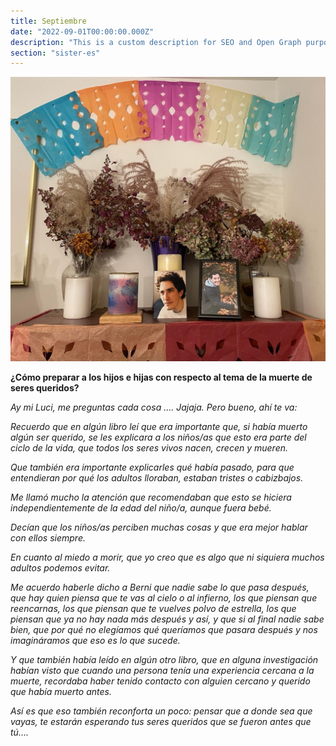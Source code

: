 ```yaml
---
title: Septiembre
date: "2022-09-01T00:00:00.000Z"
description: "This is a custom description for SEO and Open Graph purposes, rather than the default generated excerpt. Simply add a description field to the frontmatter."
section: "sister-es"
---
```


![PostImg](../images/sep22.jpg)

**¿Cómo preparar a los hijos e hijas con respecto al tema de la muerte de seres queridos?**

*Ay mi Luci, me preguntas cada cosa …. Jajaja. Pero bueno, ahí te va:*

*Recuerdo que en algún libro leí que era importante que, si había muerto algún ser querido, se les explicara a los niños/as que esto era parte del ciclo de la vida, que todos los seres vivos nacen, crecen y mueren.*

*Que también era importante explicarles qué había pasado, para que entendieran por qué los adultos lloraban, estaban tristes o cabizbajos.*

*Me llamó mucho la atención que recomendaban que esto se hiciera independientemente de la edad del niño/a, aunque fuera bebé.*

*Decían que los niños/as perciben muchas cosas y que era mejor hablar con ellos siempre.*

*En cuanto al miedo a morir, que yo creo que es algo que ni siquiera muchos adultos podemos evitar.*

*Me acuerdo haberle dicho a Berni que nadie sabe lo que pasa después, que hay quien piensa que te vas al cielo o al infierno, los que piensan que reencarnas, los que piensan que te vuelves polvo de estrella, los que piensan que ya no hay nada más después y así, y que si al final nadie sabe bien, que por qué no elegíamos qué queríamos que pasara después y nos imagináramos que eso es lo que sucede.*

*Y que también había leído en algún otro libro, que en alguna investigación habían visto que cuando una persona tenía una experiencia cercana a la muerte, recordaba haber tenido contacto con alguien cercano y querido que había muerto antes.*

*Así es que eso también reconforta un poco: pensar que a donde sea que vayas, te estarán esperando tus seres queridos que se fueron antes que tú….*
